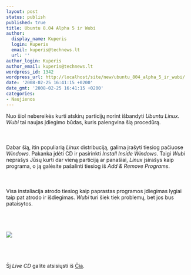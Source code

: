 ```yaml
---
layout: post
status: publish
published: true
title: Ubuntu 8.04 Alpha 5 ir Wubi
author:
  display_name: Kuperis
  login: Kuperis
  email: kuperis@technews.lt
  url: ''
author_login: Kuperis
author_email: kuperis@technews.lt
wordpress_id: 1342
wordpress_url: http://localhost/site/new/ubuntu_804_alpha_5_ir_wubi/
date: '2008-02-25 16:41:15 +0200'
date_gmt: '2008-02-25 16:41:15 +0200'
categories:
- Naujienos
---
```

<p>Nuo šiol nebereikės kurti atskirų particijų norint išbandyti <i>Ubuntu Linux</i>. <i>Wubi</i> tai naujas įdiegimo būdas, kuris palengvina šią procedūrą.<br />
<br><br />
<br>Dabar šią, itin populiarią <i>Linux</i> distribuciją, galima įrašyti tiesiog pačiuose <i>Windows</i>. Pakanka įdėti CD ir pasirinkti <i>Install Inside Windows</i>. Taigi <i>Wubi</i> neprašys Jūsų kurti dar vieną particiją ar panašiai, <i>Linux</i> įsirašys kaip programa, o ją galėsite pašalinti tiesiog iš <i>Add &amp; Remove Programs</i>.<br />
<br><br />
<br>Visa instaliacija atrodo tiesiog kaip paprastas programos įdiegimas lygiai taip pat atrodo ir išdiegimas. <i>Wubi</i> turi šiek tiek problemų, bet jos bus pataisytos.<br />
<br><br />
<br><br><img src="http://technews.lt/upl/Failai/wubi_ubuntu_setup.jpg"><br><br />
<br><br />
<br>Šį <i>Live CD</i> galite atsisiųsti iš <a class="ns" href="http://cdimage.ubuntu.com/releases/hardy/alpha-5/">Čia</a>.</p>
